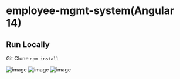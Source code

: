 # employee-mgmt-system(Angular 14)
## Run Locally
Git Clone
`npm install`

![image](https://user-images.githubusercontent.com/61587290/181094444-38bcea8e-2154-4c7a-84e2-47a33a23f7fc.png)
![image](https://user-images.githubusercontent.com/61587290/181094569-d6b82ade-91b8-419b-a45e-482c84626729.png)
![image](https://user-images.githubusercontent.com/61587290/181094750-d3f61660-e441-4118-97ad-77b8ba152a14.png)
